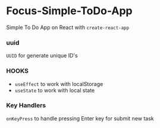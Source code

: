 # Focus-Simple-ToDo-App

Simple To Do App on React with `create-react-app`

### uuid

`UUID` for generate unique ID's

### HOOKS

- `useEffect` to work with localStorage
- `useState` to work with local state

### Key Handlers

`onKeyPress` to handle pressing Enter key for submit new task
